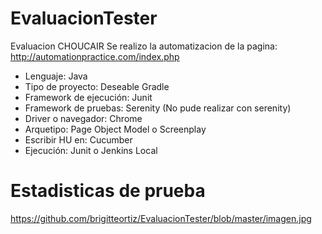 # EvaluacionTester
Evaluacion CHOUCAIR
Se realizo la automatizacion de la pagina: http://automationpractice.com/index.php
-	Lenguaje: Java
-	Tipo de proyecto: Deseable Gradle
-	Framework de ejecución: Junit
-	Framework de pruebas: Serenity (No pude realizar con serenity)
-	Driver o navegador: Chrome
-	Arquetipo: Page Object Model o Screenplay
-	Escribir HU en: Cucumber
-	Ejecución: Junit o Jenkins Local
# Estadisticas de prueba
https://github.com/brigitteortiz/EvaluacionTester/blob/master/imagen.jpg
